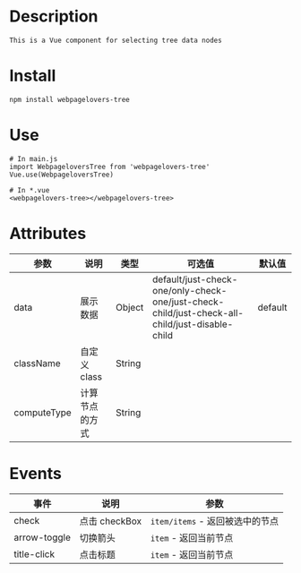 # Description
```
This is a Vue component for selecting tree data nodes
```
# Install

``` 
npm install webpagelovers-tree
```
# Use

```
# In main.js
import WebpageloversTree from 'webpagelovers-tree'
Vue.use(WebpageloversTree)

# In *.vue
<webpagelovers-tree></webpagelovers-tree>  
```
# Attributes

参数 | 说明 | 类型 | 可选值 |  默认值  
---- | ---- | ---- | ---- | ---- 
data | 展示数据 | Object | default/just-check-one/only-check-one/just-check-child/just-check-all-child/just-disable-child| default
className | 自定义 class | String | |
computeType | 计算节点的方式 |  String | |

# Events

事件| 说明 | 参数 
----| ---- | ----  
check| 点击 checkBox  |  `item/items` - 返回被选中的节点     
arrow-toggle|  切换箭头 | `item` - 返回当前节点    
title-click | 点击标题    |  `item` - 返回当前节点  
 
